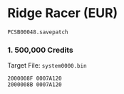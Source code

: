 #  Ridge Racer (EUR)

`PCSB00048.savepatch`

### 1. 500,000 Credits

Target File: `system0000.bin`

```
2000008F 0007A120
2000008B 0007A120
```

